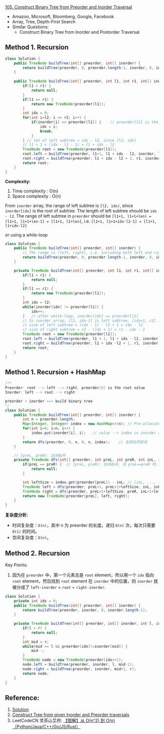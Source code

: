 [105. Construct Binary Tree from Preorder and Inorder Traversal](https://leetcode.com/problems/construct-binary-tree-from-preorder-and-inorder-traversal/)

* Amazon, Microsoft, Bloomberg, Google, Facebook
* Array, Tree, Depth-First Search
* Similar Questions:
    * Construct Binary Tree from Inorder and Postorder Traversal
    
    
## Method 1. Recursion
```java
class Solution {
    public TreeNode buildTree(int[] preorder, int[] inorder) {
        return buildTree(preorder, 0, preorder.length-1, inorder, 0, inorder.length-1);
    }
    
    public TreeNode buildTree(int[] preorder, int l1, int r1, int[] inorder, int l2, int r2) {
        if(l1 > r1) {
            return null;
        }
        if(l1 == r1) {
            return new TreeNode(preorder[l1]);
        }
        int idx = 0;
        for(int i=l2; i <= r2; i++) {
            if(inorder[i] == preorder[l1]) {    // preorder[l1] is the root of the current tree
                idx = i;
                break;
            }
        } // len of left subtree = idx - l2, since [l2, idx)
        // l1 + 1 + (idx - l2 - 1) = l1 + idx - l2
        TreeNode root = new TreeNode(preorder[l1]);
        root.left = buildTree(preorder, l1+1, l1 + idx - l2, inorder, l2, idx - 1);
        root.right = buildTree(preorder, l1 + idx - l2 + 1, r1, inorder, idx + 1, r2);
        return root;
    }
}
```
**Complexity:**
1. Time complexity : O(n)
2. Space complexity : O(n)

From `inorder` array, the range of left subtree is `[l2, idx)`, since `inorder[idx]` is the root of subtree.  The length of left subtree should be `idx - l2`.
The range of left subtree in `preorder` should be `[l1+1, l1+1+len) = [l1+1, l1+1+len-1] = [l1+1, l1+len]`, i.e. `[l1+1, l1+1+idx-l2-1] = [l1+1, l1+idx-l2]`

or using a while-loop
```java
class Solution {
    public TreeNode buildTree(int[] preorder, int[] inorder) {
        // The range is [left, right], i.e. including both left and right
        return buildTree(preorder, 0, preorder.length-1, inorder, 0, inorder.length-1);
    }

    private TreeNode buildTree(int[] preorder, int l1, int r1, int[] inorder, int l2, int r2) {
        if(l1 > r1) {
            return null;
        }
        if(l1 == r1) {
            return new TreeNode(preorder[l1]);
        }
        int idx = l2;
        while(inorder[idx] != preorder[l1]) {
            idx++;
        }   // after while-loop, inorder[idx] == preorder[l1]
        // In inorder array, [l2, idx-1] is left subtree, [idx+1, r2] is right subtree
        // size of left subtree = (idx - 1) - l2 + 1 = idx - l2
        // size of right subtree = r2 - (idx + 1) = r2 - idx - 1
        TreeNode root = new TreeNode(preorder[l1]);
        root.left = buildTree(preorder, l1 + 1, l1 + idx - l2, inorder, l2, idx - 1);
        root.right = buildTree(preorder, l1 + idx -l2 + 1, r1, inorder, idx + 1, r2);
        return root;
    }
}
```

## Method 1. Recursion + HashMap
```java
/**
Preorder: root --> left --> right, preorder[0] is the root value
Inorder: left --> root --> right

preorder + inorder ==> build binary tree
*/
class Solution {
    public TreeNode buildTree(int[] preorder, int[] inorder) {
        int n = preorder.length;
        Map<Integer, Integer> index = new HashMap<>(n); // Pre-allocate space
        for(int i=0; i<n; i++) {
            index.put(inorder[i], i);   // value --> index in inorder array
        }
        return dfs(preorder, 0, n, 0, n, index);    // 左闭右开区间
    }

    // [preL, preR): 左闭右开
    private TreeNode dfs(int[] preorder, int preL, int preR, int inL, int inR, Map<Integer, Integer> index) {
        if(preL == preR) {  // [preL, preR): 左闭右开, 当 preL==preR 时，即为空节点
            return null;
        }

        int leftSize = index.get(preorder[preL]) - inL; // [inL, ..., index.get(preorder[preL])), 左子树大小
        TreeNode left = dfs(preorder, preL+1, preL+1+leftSize, inL, inL + leftSize, index);
        TreeNode right = dfs(preorder, preL+1+leftSize, preR, inL+1+leftSize, inR, index);
        return new TreeNode(preorder[preL], left, right);
    }
}
```
**复杂度分析:**
* 时间复杂度：`O(n)`，其中 n 为 preorder 的长度。递归 `O(n)` 次，每次只需要 `O(1)` 的时间。
* 空间复杂度：`O(n)`。


## Method 2. Recursion

Key Points:

1. 因为在 `preorder` 中，第一个元素总是 `root` element，所以用一个 `idx` 指向 `root` element，然后找到 `root` element 在 `inorder` 中的位置，则 `inorder` 就被分成了 `left-inorder` + `root` + `right-inorder`.

```java
class Solution {
    private int idx = 0;
    public TreeNode buildTree(int[] preorder, int[] inorder) {
        return buildTree(preorder, inorder, 0, inorder.length-1);
    }
    
    private TreeNode buildTree(int[] preorder, int[] inorder, int l, int r) {
        if(l > r) {
            return null;
        }
        int mid = r;
        while(mid >= l && preorder[idx]!=inorder[mid]) {
            mid--;
        }
        TreeNode node = new TreeNode(preorder[idx++]);
        node.left = buildTree(preorder, inorder, l, mid-1);
        node.right = buildTree(preorder, inorder, mid+1, r);
        return node;
    }
}
```


## Reference:
1. [Solution](https://leetcode.com/problems/construct-binary-tree-from-preorder-and-inorder-traversal/solution/)
2. [Construct Tree from given Inorder and Preorder traversals](https://www.geeksforgeeks.org/construct-tree-from-given-inorder-and-preorder-traversal/)
3. LeetCodeCN 灵茶山艾府: [【图解】从 O(n^2) 到 O(n)（Python/Java/C++/Go/JS/Rust）](https://leetcode.cn/problems/construct-binary-tree-from-preorder-and-inorder-traversal/solutions/2646359/tu-jie-cong-on2-dao-onpythonjavacgojsrus-aob8/)

